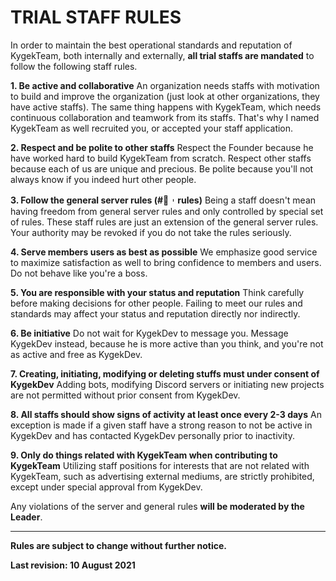 # TRIAL STAFF RULES

In order to maintain the best operational standards and reputation of KygekTeam, both internally and externally, **all trial staffs are mandated** to follow the following staff rules.

**1. Be active and collaborative**
An organization needs staffs with motivation to build and improve the organization (just look at other organizations, they have active staffs). The same thing happens with KygekTeam, which needs continuous collaboration and teamwork from its staffs. That's why I named KygekTeam as well recruited you, or accepted your staff application.

**2. Respect and be polite to other staffs**
Respect the Founder because he have worked hard to build KygekTeam from scratch. Respect other staffs because each of us are unique and precious. Be polite because you'll not always know if you indeed hurt other people.

**3. Follow the general server rules (#📘︲rules)**
Being a staff doesn't mean having freedom from general server rules and only controlled by special set of rules. These staff rules are just an extension of the general server rules. Your authority may be revoked if you do not take the rules seriously.

**4. Serve members users as best as possible**
We emphasize good service to maximize satisfaction as well to bring confidence to members and users. Do not behave like you're a boss.

**5. You are responsible with your status and reputation**
Think carefully before making decisions for other people. Failing to meet our rules and standards may affect your status and reputation directly nor indirectly.

**6. Be initiative**
Do not wait for KygekDev to message you. Message KygekDev instead, because he is more active than you think, and you're not as active and free as KygekDev.

**7. Creating, initiating, modifying or deleting stuffs must under consent of KygekDev**
Adding bots, modifying Discord servers or initiating new projects are not permitted without prior consent from KygekDev.

**8. All staffs should show signs of activity at least once every 2-3 days**
An exception is made if a given staff have a strong reason to not be active in KygekDev and has contacted KygekDev personally prior to inactivity.

**9. Only do things related with KygekTeam when contributing to KygekTeam**
Utilizing staff positions for interests that are not related with KygekTeam, such as advertising external mediums, are strictly prohibited, except under special approval from KygekDev.

Any violations of the server and general rules **will be moderated by the Leader**.

---

**Rules are subject to change without further notice.**

**Last revision: 10 August 2021**
